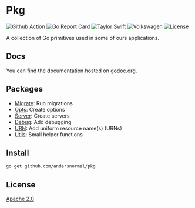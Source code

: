 # Pkg

![Github Action](https://github.com/andersnormal/pkg/workflows/main/badge.svg)
[![Go Report Card](https://goreportcard.com/badge/github.com/andersnormal/pkg)](https://goreportcard.com/report/github.com/andersnormal/pkg)
[![Taylor Swift](https://img.shields.io/badge/secured%20by-taylor%20swift-brightgreen.svg)](https://twitter.com/SwiftOnSecurity)
[![Volkswagen](https://auchenberg.github.io/volkswagen/volkswargen_ci.svg?v=1)](https://github.com/auchenberg/volkswagen)
[![License](https://img.shields.io/badge/License-Apache%202.0-blue.svg)](https://opensource.org/licenses/Apache-2.0)

A collection of Go primitives used in some of ours applications.

## Docs

You can find the documentation hosted on [godoc.org](https://godoc.org/github.com/andersnormal/pkg).

## Packages

* [Migrate](https://github.com/andersnormal/pkg/tree/main/migrate): Run migrations
* [Opts](https://github.com/andersnormal/pkg/tree/main/opts): Create options
* [Server](https://github.com/andersnormal/pkg/tree/main/server): Create servers
* [Debug](https://github.com/andersnormal/pkg/tree/main/debug): Add debugging
* [URN](https://github.com/andersnormal/pkg/tree/main/urn): Add uniform resource name(s) (URNs)
* [Utils](https://github.com/andersnormal/pkg/tree/main/utils): Small helper functions

## Install

```bash
go get github.com/andersnormal/pkg
```

## License

[Apache 2.0](/LICENSE)
